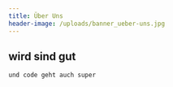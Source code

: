 ```yaml
---
title: Über Uns
header-image: /uploads/banner_ueber-uns.jpg
---
```

## wird sind gut

```
und code geht auch super
```
